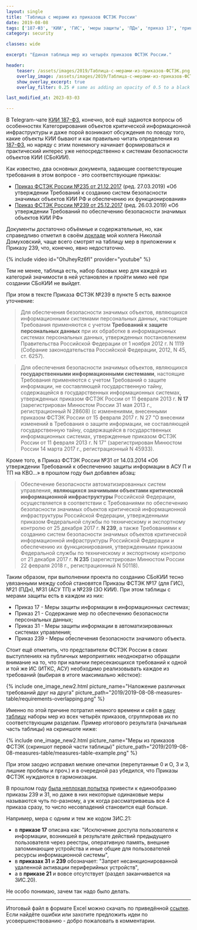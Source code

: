 ```yaml
---
layout: single
title: 'Таблица с мерами из приказов ФСТЭК России'
date: 2019-08-08
tags: ['187-ФЗ', 'КИИ', 'ГИС', 'меры защиты', 'ПДн', 'приказ 17', 'приказ 21', 'приказ 239', 'приказ 31', 'СБоКИИ', 'таблица', 'ФСТЭК России']
category: security

classes: wide

excerpt: "Единая таблица мер из четырёх приказов ФСТЭК России."

header:
    teaser: /assets/images/2019/Таблица-с-мерами-из-приказов-ФСТЭК.png
    overlay_image: /assets/images/2019/Таблица-с-мерами-из-приказов-ФСТЭК.png
    show_overlay_excerpt: true
    overlay_filter: 0.25 # same as adding an opacity of 0.5 to a black background

last_modified_at: 2023-03-03

---
```

В Telegram-чате [КИИ 187-ФЗ](https://t.me/KII187FZ), конечно, всё ещё задаются вопросы об особенностях Категорирования объектов критической информационной инфраструктуры и даже порой возникают обсуждения по поводу того, какие объекты КИИ бывают и как правильно читать определения из [187-ФЗ](/laws/187-фз-от-26-07-2017), но наряду с этим понемногу начинает формироваться и практический интерес уже непосредственно к системам безопасности объектов КИИ (СБоКИИ).

Как известно, два основных документа, задающие соответствующие требования в этом вопросе - это соответствующие приказы:
 - [Приказ ФСТЭК России №235 от 21.12.2017](/laws/приказ-фстэк-235-от-21-12-2017) (ред. 27.03.2019) «Об утверждении Требований к созданию систем безопасности значимых объектов КИИ РФ и обеспечению их функционирования»
 - [Приказ ФСТЭК России №239 от 25.12.2017](/laws/приказ-фстэк-239-от-25-12-2017) (ред. 26.03.2019) «Об утверждении Требований по обеспечению безопасности значимых объектов КИИ РФ»

Документы достаточно объёмные и содержательные, но, как справедливо отметил в своём [докладе](https://www.youtube.com/watch?v=OhJheyRz6fI) мой коллега Николай Домуховский, чаще всего смотрят на таблицу мер в приложении к Приказу 239, что, конечно, явно недостаточно.

{% include video id="OhJheyRz6fI" provider="youtube" %}

Тем не менее, таблица есть, набор базовых мер для каждой из категорий значимости в ней установлен и пройти мимо неё при создании СБоКИИ не выйдет.

При этом в тексте Приказа ФСТЭК №239 в пункте 5 есть важное уточнение:

> Для обеспечения безопасности значимых объектов, являющихся информационными системами персональных данных, настоящие Требования применяются с учетом **Требований к защите персональных данных** при их обработке в информационных системах персональных данных, утвержденных постановлением Правительства Российской Федерации от 1 ноября 2012 г. N 1119 (Собрание законодательства Российской Федерации, 2012, N 45, ст. 6257).

> Для обеспечения безопасности значимых объектов, являющихся **государственными информационными системами**, настоящие Требования применяются с учетом Требований о защите информации, не составляющей государственную тайну, содержащейся в государственных информационных системах, утвержденных приказом ФСТЭК России от 11 февраля 2013 г. **N 17** (зарегистрирован Минюстом России 31 мая 2013 г., регистрационный N 28608) (с изменениями, внесенными приказом ФСТЭК России от 15 февраля 2017 г. N 27 "О внесении изменений в Требования о защите информации, не составляющей государственную тайну, содержащейся в государственных информационных системах, утвержденные приказом ФСТЭК России от 11 февраля 2013 г. N 17" (зарегистрирован Минюстом России 14 марта 2017 г., регистрационный N 45933).

Кроме того, в Приказ ФСТЭК России №31 от 14.03.2014 «Об утверждении Требований к обеспечению защиты информации в АСУ П и ТП на КВО...» в прошлом году был добавлен абзац:

> Обеспечение безопасности автоматизированных систем управления, **являющихся значимыми объектами критической информационной инфраструктуры** Российской Федерации, осуществляется в соответствии с Требованиями по обеспечению безопасности значимых объектов критической информационной инфраструктуры Российской Федерации, утвержденными приказом Федеральной службы по техническому и экспортному контролю от 25 декабря 2017 г. **N 239**, а также Требованиями к созданию систем безопасности значимых объектов критической информационной инфраструктуры Российской Федерации и обеспечению их функционирования, утвержденными приказом Федеральной службы по техническому и экспортному контролю от 21 декабря 2017 г. **N 235** (зарегистрирован Минюстом России 22 февраля 2018 г., регистрационный N 50118).

Таким образом, при выполнении проекта по созданию СБоКИИ тесно увязанными между собой становятся Приказы ФСТЭК №17 (для ГИС), №21 (ПДн), №31 (АСУ ТП) и №239 (ЗО КИИ). При этом таблицы с мерами защиты есть в каждом из них:

 - Приказ 17 - Меры защиты информации в информационных системах;
 - Приказ 21 - Содержание мер по обеспечению безопасности персональных данных;
 - Приказ 31 - Меры защиты информации в автоматизированных системах управления;
 - Приказ 239 - Меры обеспечения безопасности значимого объекта.

Стоит ещё отметить, что представители ФСТЭК России в своих выступлениях на публичных мероприятиях неоднократно обращали внимание на то, что при наличии пересекающихся требований к одной и той же ИС (ИТКС, АСУ) необходимо реализовывать каждое из требований (выбирая в итоге максимально жёсткое):

{% include one_image_new2.html picture_name="Наложение различных требований друг на друга" picture_path="2019/2019-08-08-measures-table/requirements-overlapping.png" %}

Именно по этой причине потратил немного времени и свёл в [одну таблицу](/assets/xlsxs/Меры-из-приказов-ФСТЭК.xlsx) наборы мер из всех четырёх приказов, сгруппировав их по соответствующим разделам. Пример итогового результата (начальная часть таблицы) на скриншоте ниже:

{% include one_image_new2.html picture_name="Меры из приказов ФСТЭК (скриншот первой части таблицы)" picture_path="2019/2019-08-08-measures-table/measures-table-example.png" %}

При этом заодно исправил мелкие опечатки (перепутанные 0 и О, 3 и З, лишние пробелы и проч.) и в очередной раз убедился, что Приказы ФСТЭК нуждаются в гармонизации.

В прошлом году [была неплохая попытка](/laws/приказ-фстэк-138-от-09-08-2018) привести к единообразию приказы 239 и 31, но даже в них некоторые одинаковые меры называются чуть по-разному, а уж когда рассматриваешь все 4 приказа сразу, то число несовпадений становится ещё больше.

Например, мера с одним и тем же кодом ЗИС.21:

 - в **приказе 17** описана как: "Исключение доступа пользователя к информации, возникшей в результате действий предыдущего пользователя через реестры, оперативную память, внешние запоминающие устройства и иные общие для пользователей ресурсы информационной системы",
 - в **приказах 31** и **239** обозначает: "Запрет несанкционированной удаленной активации периферийных устройств",
 - а в **приказе 21** и вовсе отсутствует (раздел заканчивается на ЗИС.20).

Не особо понимаю, зачем так надо было делать.

----
Итоговый файл в формате Excel можно скачать по приведённой [ссылке](/assets/xlsxs/Меры-из-приказов-ФСТЭК.xlsx). Если найдёте ошибки или захотите предложить идеи по усовершенствованию - добро пожаловать в комментарии.
